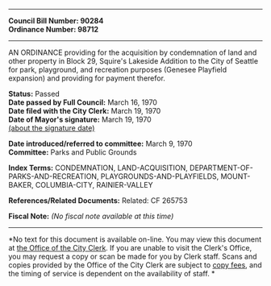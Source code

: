 * * * * *  
  
**Council Bill Number: [](#h0)[](#h2)90284**   
**Ordinance Number: 98712**  
  
* * * * *  
  
AN ORDINANCE providing for the acquisition by condemnation of land and other property in Block 29, Squire's Lakeside Addition to the City of Seattle for park, playground, and recreation purposes (Genesee Playfield expansion) and providing for payment therefor.  
  
**Status:** Passed   
**Date passed by Full Council:** March 16, 1970   
**Date filed with the City Clerk:** March 19, 1970   
**Date of Mayor's signature:** March 19, 1970   
[(about the signature date)](/~public/approvaldate.htm)   
  
  
**Date introduced/referred to committee:** March 9, 1970   
**Committee:** Parks and Public Grounds   
  
**Index Terms:** CONDEMNATION, LAND-ACQUISITION, DEPARTMENT-OF-PARKS-AND-RECREATION, PLAYGROUNDS-AND-PLAYFIELDS, MOUNT-BAKER, COLUMBIA-CITY, RAINIER-VALLEY  
  
**References/Related Documents:** Related: CF 265753  
  
**Fiscal Note:** *(No fiscal note available at this time)*  
  
* * * * *  
  
*No text for this document is available on-line. You may view this document at [the Office of the City Clerk](http://www.seattle.gov/leg/clerk/contactUs.htm). If you are unable to visit the Clerk's Office, you may request a copy or scan be made for you by Clerk staff. Scans and copies provided by the Office of the City Clerk are subject to [copy fees](http://clerk.seattle.gov/~public/clerkfees.htm), and the timing of service is dependent on the availability of staff. *  
  
  
